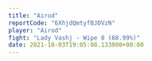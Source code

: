 ```yaml
---
title: "Airod"
reportCode: "6XhjdQmtyfBJDVzN"
player: "Airod"
fight: "Lady Vashj - Wipe 8 (68.99%)"
date: 2021-10-03T19:05:08.133000+00:00
---
```

